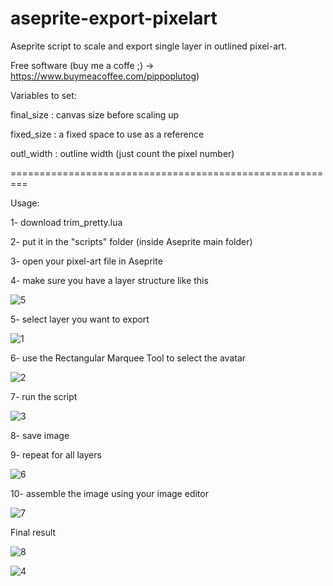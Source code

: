 # aseprite-export-pixelart
Aseprite script to scale and export single layer in outlined pixel-art.

Free software (buy me a coffe ;)  ->  https://www.buymeacoffee.com/pippoplutog)

Variables to set:

final_size : canvas size before scaling up

fixed_size : a fixed space to use as a reference

outl_width : outline width (just count the pixel number)

=========================================================

Usage:

1- download trim_pretty.lua

2- put it in the "scripts" folder (inside Aseprite main folder)

3- open your pixel-art file in Aseprite

4- make sure you have a layer structure like this

![5](https://github.com/lolloden/aseprite-export-pixelart/assets/40100281/4a5bb0da-6f36-4ae0-ad05-7c5dcfb654fb)

5- select layer you want to export

![1](https://github.com/lolloden/aseprite-export-pixelart/assets/40100281/794fcd1d-d974-484a-bf11-16085b25fe90)

6- use the Rectangular Marquee Tool to select the avatar

![2](https://github.com/lolloden/aseprite-export-pixelart/assets/40100281/898b7e6f-6592-494c-ad4e-1ed93a7d9cb6)

7- run the script

![3](https://github.com/lolloden/aseprite-export-pixelart/assets/40100281/c691e79c-55a5-4563-ab05-2cc85fe74949)

8- save image

9- repeat for all layers

![6](https://github.com/lolloden/aseprite-export-pixelart/assets/40100281/08ecfaac-a444-4b9e-b7d2-fd5747c500d2)

10- assemble the image using your image editor

![7](https://github.com/lolloden/aseprite-export-pixelart/assets/40100281/56613bf5-b0f6-4f67-a07b-0c2c8a1e92a3)


Final result

![8](https://github.com/lolloden/aseprite-export-pixelart/assets/40100281/d82a037d-0fcc-45df-bb5e-3d5ed9e2d2ee)


![4](https://github.com/lolloden/aseprite-export-pixelart/assets/40100281/a6ddef0d-1a19-438d-a431-68b4bc83ec6c)
